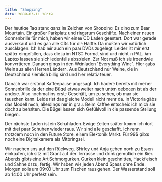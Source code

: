```yaml
---
title: "Shopping"
date: 2008-07-11 20:49
---
```

Der heutige Tag stand ganz im Zeichen von Shopping. Es ging zum Bear Mountain. Ein großer Parkplatz und ringsrum Geschäfte. Nach einer neuen Sonnenbrille für mich, haben wir einen CD Laden geentert. Dort war gerade ausverkauf und es gab alle CDs für die Hälfte. Da mußten wir natürlich zuschlagen. Ich hab mir auch ein paar DVDs zugelegt. Leider ist mir erst später eingefallen, dass die ja im NTSC Format sind und nicht in PAL. Am Laptop lassen sie sich jedenfalls abspielen. Zur Not muß ich sie irgendwie konvertieren. Danach gings in den Weinladen "Everything Wine". Hier gabs Wein aus allen Herren Ländern. Aus Deutschland nur Weine, die in Deutschland ziemlich billig sind und hier relativ teuer.

<!--more-->

Danach war erstmal Kaffeepause angesagt. Ich hadere bereits mit meiner Sonnenbrille da der eine Bügel etwas weiter nach unten gebogen ist als der andere. Also nochmal ins erste Geschäft, um zu sehen, ob man sie tauschen kann. Leide rist das gleiche Modell nicht mehr da. In Victoria gäbs das Modell noch, allerdings nur in grau. Beim Kaffee entscheid ich mich sie doch zu behalten. Die Bügel lassen sich Gefühlvoll in die passende Stellung biegen.

Der nächste Laden ist ein Schuhladen. Ewige Zeiten später komm ich dort mit drei paar Schuhen wieder raus. Wir sind alle geschafft. Ich renn trotzdem noch in den Future Store, einem Elektonik Markt. Für 99$ gibts noch eine Digitalkamera als Mitbringsel.

Wir machen uns auf den Rückweg. Shirley und Anja gehen noch zu Essen einkaufen, ich sitz mit Grant auf der Terrasse und drink gemütlich ein Bier. Abends gibts eine Art Schmorgurken. Gurken klein geschnitten, Hackfleisch und Sahne dazu, fertig. Wir haben wie jeden Abend Spass ohne Ende. Morgen solls um 09:00 Uhr zum Fischen raus gehen. Der Wasserstand soll ab 14:00 Uhr perfekt sein.